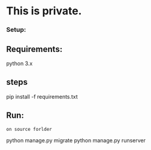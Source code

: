 # This is private.


### Setup:
## Requirements:
python 3.x


## steps
pip install -f requirements.txt


## Run:
```
on source forlder
```
python manage.py migrate
python manage.py runserver
